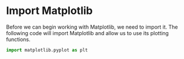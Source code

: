 # Import Matplotlib

Before we can begin working with Matplotlib, we need to import it. The following code will import Matplotlib and allow us to use its plotting functions.

```python
import matplotlib.pyplot as plt
```

